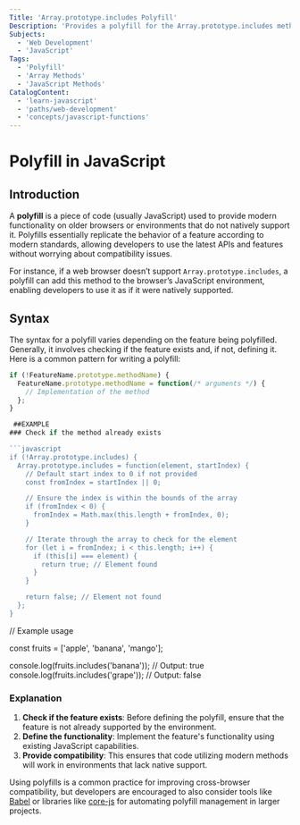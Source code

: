 ```yaml
---
Title: 'Array.prototype.includes Polyfill'
Description: 'Provides a polyfill for the Array.prototype.includes method for older JavaScript environments.'
Subjects:
  - 'Web Development'
  - 'JavaScript'
Tags:
  - 'Polyfill'
  - 'Array Methods'
  - 'JavaScript Methods'
CatalogContent:
  - 'learn-javascript'
  - 'paths/web-development'
  - 'concepts/javascript-functions'
---
```

# Polyfill in JavaScript

## Introduction

A **polyfill** is a piece of code (usually JavaScript) used to provide modern functionality on older browsers or environments that do not natively support it. Polyfills essentially replicate the behavior of a feature according to modern standards, allowing developers to use the latest APIs and features without worrying about compatibility issues.

For instance, if a web browser doesn’t support `Array.prototype.includes`, a polyfill can add this method to the browser’s JavaScript environment, enabling developers to use it as if it were natively supported.

## Syntax

The syntax for a polyfill varies depending on the feature being polyfilled. Generally, it involves checking if the feature exists and, if not, defining it. Here is a common pattern for writing a polyfill:

```javascript
if (!FeatureName.prototype.methodName) {
  FeatureName.prototype.methodName = function(/* arguments */) {
    // Implementation of the method
  };
}

 ##EXAMPLE
### Check if the method already exists

```javascript
if (!Array.prototype.includes) {
  Array.prototype.includes = function(element, startIndex) {
    // Default start index to 0 if not provided
    const fromIndex = startIndex || 0;

    // Ensure the index is within the bounds of the array
    if (fromIndex < 0) {
      fromIndex = Math.max(this.length + fromIndex, 0);
    }

    // Iterate through the array to check for the element
    for (let i = fromIndex; i < this.length; i++) {
      if (this[i] === element) {
        return true; // Element found
      }
    }

    return false; // Element not found
  };
}
```

// Example usage

const fruits = ['apple', 'banana', 'mango'];

console.log(fruits.includes('banana')); // Output: true
console.log(fruits.includes('grape'));  // Output: false


### Explanation

1. **Check if the feature exists**: Before defining the polyfill, ensure that the feature is not already supported by the environment.
2. **Define the functionality**: Implement the feature's functionality using existing JavaScript capabilities.
3. **Provide compatibility**: This ensures that code utilizing modern methods will work in environments that lack native support.

Using polyfills is a common practice for improving cross-browser compatibility, but developers are encouraged to also consider tools like [Babel](https://babeljs.io/) or libraries like [core-js](https://github.com/zloirock/core-js) for automating polyfill management in larger projects.

